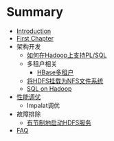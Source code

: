 # Summary

* [Introduction](README.md)
* [First Chapter](impala.md)
* 架构开发
   * [如何在Hadoop上支持PL/SQL](plhql.md)
   * 多租户相关
       * [HBase多租户](hbase_mt.md)
   * [将HDFS挂载为NFS文件系统](mount_hdfs_as_nfs.md)
   * [SQL on Hadoop](sql_on_hadoop.md)
* [性能调优](perf_tune.md)
   * Impalat调优
* 故障排除
   * [有节制地启动HDFS服务](throttle_hdfs_service_start.md)
* [FAQ](faq.md)


